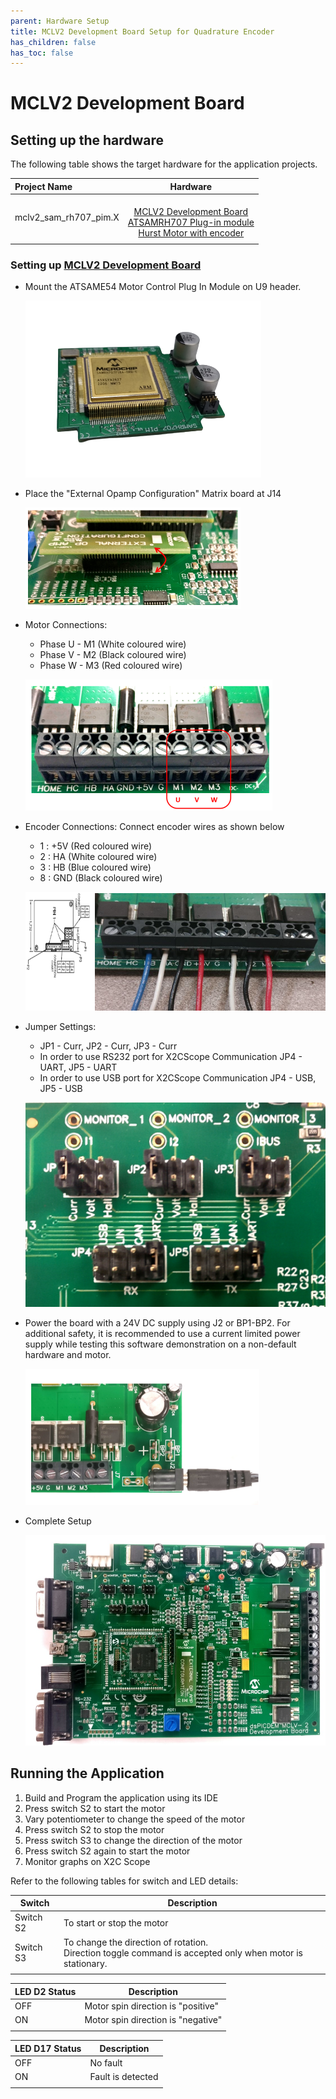 ```yaml
---
parent: Hardware Setup
title: MCLV2 Development Board Setup for Quadrature Encoder
has_children: false
has_toc: false
---
```


# MCLV2 Development Board
## Setting up the hardware

The following table shows the target hardware for the application projects.

| Project Name| Hardware |
|:---------|:---------:|
| mclv2_sam_rh707_pim.X |<br>[MCLV2 Development Board](https://www.microchip.com/DevelopmentTools/ProductDetails/DM330021-2)<br>[ATSAMRH707 Plug-in module]()<br>[Hurst Motor with encoder](https://www.microchip.com/DevelopmentTools/ProductDetails/PartNo/AC300022) |
|||

### Setting up [MCLV2 Development Board](https://www.microchip.com/DevelopmentTools/ProductDetails/DM330021-2)

- Mount the ATSAME54 Motor Control Plug In Module on U9 header. 

    ![PIM Install](images/mclv2/samrh707_pim.png)

- Place the "External Opamp Configuration" Matrix board at J14

    ![External OPAMP](images/mclv2/mclv2_ext_opamp.png)

- Motor Connections: 
    - Phase U - M1 (White coloured wire)
    - Phase V - M2 (Black coloured wire)
    - Phase W - M3 (Red coloured wire)

    ![Motor Connections](images/mclv2/mclv2_motor_connection.png)

- Encoder Connections: Connect encoder wires as shown below
    - 1 : +5V (Red coloured wire)
    - 2 : HA (White coloured wire)
    - 3 : HB (Blue coloured wire)
    - 8 : GND (Black coloured wire)

    ![Encoder Connections](images/mclv2/encoder_connection.png)

- Jumper Settings: 
    - JP1 - Curr, JP2 - Curr, JP3 - Curr 
    - In order to use RS232 port for X2CScope Communication JP4 - UART, JP5 - UART 
    - In order to use USB port for X2CScope Communication JP4 - USB, JP5 - USB

    ![jumper Settings](images/mclv2/mclv2_jumper_settings.png)


- Power the board with a 24V DC supply using J2 or BP1-BP2. For additional safety, it is recommended to use a current limited power supply while testing this software demonstration on a non-default hardware and motor. 

    ![jumper Settings](images/mclv2/power_mclv2.png)

- Complete Setup

    ![Setup](images/mclv2/mclv2_setup.jpg)

## Running the Application

1. Build and Program the application using its IDE
2. Press switch S2 to start the motor
3. Vary potentiometer to change the speed of the motor
4. Press switch S2 to stop the motor
5. Press switch S3 to change the direction of the motor
6. Press switch S2 again to start the motor
7. Monitor graphs on X2C Scope

Refer to the following tables for switch and LED details:

| Switch | Description |
|------|----------------|
| Switch S2 | To start or stop the motor |
| Switch S3 | To change the direction of rotation. <br>Direction toggle command is accepted only when motor is stationary. |
||

| LED D2 Status | Description |
|------|----------------|
| OFF  | Motor spin direction is "positive"  |
| ON  | Motor spin direction is "negative"   |
||

| LED D17 Status | Description |
|------|----------------|
| OFF  | No fault  |
| ON   | Fault is detected  |
||